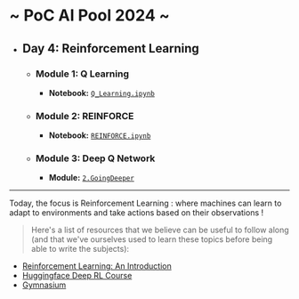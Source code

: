 # ~ PoC AI Pool 2024 ~

- ## Day 4: Reinforcement Learning
  - ### Module 1: Q Learning
    - **Notebook:** [`Q_Learning.ipynb`](./1.Introduction/Q_Learning.ipynb)
  - ### Module 2: REINFORCE
    - **Notebook:** [`REINFORCE.ipynb`](./1.Introduction/REINFORCE.ipynb)
  - ### Module 3: Deep Q Network
    - **Module:** [`2.GoingDeeper`](./2.GoingDeeper)

---

Today, the focus is Reinforcement Learning : where machines can learn to adapt to environments and take actions based on their observations !

> Here's a list of resources that we believe can be useful to follow along (and that we've ourselves used to learn these topics before being able to write the subjects):

- [Reinforcement Learning: An Introduction](https://web.stanford.edu/class/psych209/Readings/SuttonBartoIPRLBook2ndEd.pdf)
- [Huggingface Deep RL Course](https://huggingface.co/deep-rl-course/unit0/introduction)
- [Gymnasium](https://gymnasium.farama.org/index.html)

